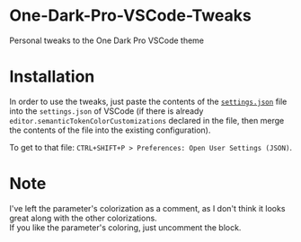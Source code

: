 # One-Dark-Pro-VSCode-Tweaks
Personal tweaks to the One Dark Pro VSCode theme

# Installation
In order to use the tweaks, just paste the contents of the [`settings.json`](https://github.com/LynnKomang/One-Dark-Pro-VSCode-Tweaks/blob/master/settings.json) file into the `settings.json` of VSCode (if there is already `editor.semanticTokenColorCustomizations` declared in the file, then merge the contents of the file into the existing configuration).

To get to that file: `CTRL+SHIFT+P > Preferences: Open User Settings (JSON)`.

# Note
I've left the parameter's colorization as a comment, as I don't think it looks great along with the other colorizations.<br>
If you like the parameter's coloring, just uncomment the block.
